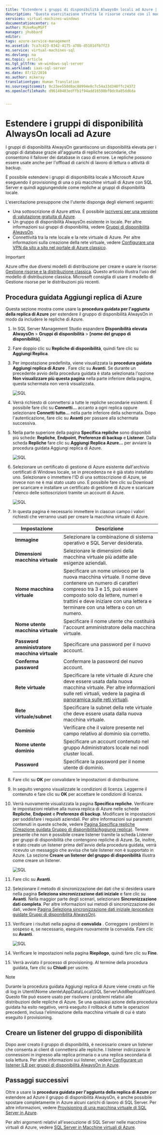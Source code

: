 ```yaml
---
title: "Estendere i gruppi di disponibilità AlwaysOn locali ad Azure | Microsoft Docs"
description: "Questa esercitazione sfrutta le risorse create con il modello di distribuzione classica e descrive come usare la procedura guidata Aggiungi replica in SQL Server Management Studio (SSMS) per aggiungere una replica del gruppo di disponibilità AlwaysOn in Azure."
services: virtual-machines-windows
documentationcenter: na
author: MikeRayMSFT
manager: jhubbard
editor: 
tags: azure-service-management
ms.assetid: 7ca7c423-8342-4175-a70b-d5101dfb7f23
ms.service: virtual-machines-sql
ms.devlang: na
ms.topic: article
ms.tgt_pltfrm: vm-windows-sql-server
ms.workload: iaas-sql-server
ms.date: 07/12/2016
ms.author: mikeray
translationtype: Human Translation
ms.sourcegitcommit: 0c23ee550d8ac88994e8c7c54a33d348ffc24372
ms.openlocfilehash: d96140483edffb1f94add16598bf0dc0a85dd6da


---
```

# <a name="extend-on-premises-always-on-availability-groups-to-azure"></a>Estendere i gruppi di disponibilità AlwaysOn locali ad Azure
I gruppi di disponibilità AlwaysOn garantiscono un disponibilità elevata per i gruppi di database grazie all'aggiunta di repliche secondarie, che consentono il failover dei database in caso di errore. Le repliche possono essere usate anche per l'offload di carichi di lavoro di lettura o attività di backup.

È possibile estendere i gruppi di disponibilità locale a Microsoft Azure eseguendo il provisioning di una o più macchine virtuali di Azure con SQL Server e quindi aggiungendole come repliche ai gruppi di disponibilità locale.

L'esercitazione presuppone che l'utente disponga degli elementi seguenti:

* Una sottoscrizione di Azure attiva. È possibile [iscriversi per una versione di valutazione gratuita di Azure](https://azure.microsoft.com/pricing/free-trial/).
* Un gruppo di disponibilità AlwaysOn esistente in locale. Per altre informazioni sui gruppi di disponibilità, vedere [Gruppi di disponibilità AlwaysOn](https://msdn.microsoft.com/library/hh510230.aspx).
* Connettività tra la rete locale e la rete virtuale di Azure. Per altre informazioni sulla creazione della rete virtuale, vedere [Configurare una VPN da sito a sito nel portale di Azure classico](../../../vpn-gateway/vpn-gateway-site-to-site-create.md).

> [!IMPORTANT] 
> Azure offre due diversi modelli di distribuzione per creare e usare le risorse: [Gestione risorse e la distribuzione classica](../../../azure-resource-manager/resource-manager-deployment-model.md). Questo articolo illustra l'uso del modello di distribuzione classica. Microsoft consiglia di usare il modello di Gestione risorse per le distribuzioni più recenti.

## <a name="add-azure-replica-wizard"></a>Procedura guidata Aggiungi replica di Azure
Questa sezione mostra come usare la **procedura guidata per l'aggiunta della replica di Azure** per estendere il gruppo di disponibilità AlwaysOn in modo da includere le repliche di Azure.

1. In SQL Server Management Studio espandere **Disponibilità elevata AlwaysOn** > **Gruppi di disponibilità** > **[nome del gruppo di disponibilità]**.
2. Fare doppio clic su **Repliche di disponibilità**, quindi fare clic su **Aggiungi Replica**.
3. Per impostazione predefinita, viene visualizzata la **procedura guidata Aggiungi replica di Azure** . Fare clic su **Avanti**.  Se durante un precedente avvio della procedura guidata è stata selezionata l'opzione **Non visualizzare più questa pagina** nella parte inferiore della pagina, questa schermata non verrà visualizzata.
   
    ![SQL](./media/virtual-machines-windows-classic-sql-onprem-availability/IC742861.png)
4. Verrà richiesto di connettersi a tutte le repliche secondarie esistenti. È possibile fare clic su **Connetti...** accanto a ogni replica oppure selezionare **Connetti tutto...** nella parte inferiore della schermata. Dopo l'autenticazione, fare clic su **Avanti** per passare alla schermata successiva.
5. Nella parte superiore della pagina **Specifica repliche** sono disponibili più schede: **Repliche**, **Endpoint**, **Preferenze di backup** e **Listener**. Dalla scheda **Repliche** fare clic su **Aggiungi Replica Azure...** per avviare la procedura guidata Aggiungi replica di Azure.
   
    ![SQL](./media/virtual-machines-windows-classic-sql-onprem-availability/IC742863.png)
6. Selezionare un certificato di gestione di Azure esistente dall'archivio certificati di Windows locale, se in precedenza ne è già stato installato uno. Selezionare o immettere l'ID di una sottoscrizione di Azure, se invece non ne è mai stato usato uno. È possibile fare clic su Download per scaricare e installare un certificato di gestione di Azure e scaricare l'elenco delle sottoscrizioni tramite un account di Azure.
   
    ![SQL](./media/virtual-machines-windows-classic-sql-onprem-availability/IC742864.png)
7. In questa pagina è necessario immettere in ciascun campo i valori richiesti che verranno usati per creare la macchina virtuale di Azure.
   
   | Impostazione | Descrizione |
   | --- | --- |
   | **Immagine** |Selezionare la combinazione di sistema operativo e SQL Server desiderata. |
   | **Dimensioni macchina virtuale** |Selezionare le dimensioni della macchina virtuale più adatte alle esigenze aziendali. |
   | **Nome macchina virtuale** |Specificare un nome univoco per la nuova macchina virtuale. Il nome deve contenere un numero di caratteri compreso tra 3 e 15, può essere composto solo da lettere, numeri e trattini e deve iniziare con una lettera e terminare con una lettera o con un numero. |
   | **Nome utente macchina virtuale** |Specificare il nome utente che costituirà l'account amministratore della macchina virtuale. |
   | **Password amministratore macchina virtuale** |Specificare una password per il nuovo account. |
   | **Conferma password** |Confermare la password del nuovo account. |
   | **Rete virtuale** |Specificare la rete virtuale di Azure che deve essere usata dalla nuova macchina virtuale. Per altre informazioni sulle reti virtuali, vedere la pagina di [panoramica sulle reti virtuali](../../../virtual-network/virtual-networks-overview.md). |
   | **Rete virtuale/subnet** |Specificare la subnet della rete virtuale che deve essere usata dalla nuova macchina virtuale. |
   | **Dominio** |Verificare che il valore presente nel campo relativo al dominio sia corretto. |
   | **Nome utente dominio** |Specificare un account contenuto nel gruppo Administrators locale nei nodi cluster locali. |
   | **Password** |Specificare la password per il nome utente di dominio. |
8. Fare clic su **OK** per convalidare le impostazioni di distribuzione.
9. In seguito vengono visualizzate le condizioni di licenza. Leggerne il contenuto e fare clic su **OK** per accettare le condizioni di licenza.
10. Verrà nuovamente visualizzata la pagina **Specifica repliche**. Verificare le impostazioni relative alla nuova replica di Azure nelle schede **Repliche**, **Endpoint** e **Preferenze di backup**. Modificare le impostazioni per soddisfare i requisiti aziendali.  Per altre informazioni sui parametri contenuti in queste schede, vedere [Pagina Specifica repliche (Creazione guidata Gruppo di disponibilità/Aggiungi replica)](https://msdn.microsoft.com/library/hh213088.aspx). Tenere presente che non è possibile creare listener tramite la scheda Listener per gruppi di disponibilità che contengono repliche di Azure. Se, inoltre, è stato creato un listener prima dell'avvio della procedura guidata, verrà ricevuto un messaggio che avvisa che tale listener non è supportato in Azure. La sezione **Creare un listener del gruppo di disponibilità** illustra come creare un listener.
    
     ![SQL](./media/virtual-machines-windows-classic-sql-onprem-availability/IC742865.png)
11. Fare clic su **Avanti**.
12. Selezionare il metodo di sincronizzazione dei dati che si desidera usare nella pagina **Seleziona sincronizzazione dati iniziale** e fare clic su **Avanti**. Nella maggior parte degli scenari, selezionare **Sincronizzazione dati completa**. Per altre informazioni sui metodi di sincronizzazione dei dati, vedere [Pagina Seleziona sincronizzazione dati iniziale (procedure guidate Gruppi di disponibilità AlwaysOn)](https://msdn.microsoft.com/library/hh231021.aspx).
13. Verificare i risultati nella pagina di **convalida** . Correggere i problemi in sospeso e, se necessario, eseguire nuovamente la convalida. Fare clic su **Avanti**.
    
     ![SQL](./media/virtual-machines-windows-classic-sql-onprem-availability/IC742866.png)
14. Verificare le impostazioni nella pagina **Riepilogo**, quindi fare clic su **Fine**.
15. Verrà avviato il processo di provisioning. Al termine della procedura guidata, fare clic su **Chiudi** per uscire.

> [!NOTE]
> Durante la procedura guidata Aggiungi replica di Azure viene creato un file di log in Utenti\Nome utente\AppData\Local\SQL Server\AddReplicaWizard. Questo file può essere usato per risolvere i problemi relativi alle distribuzioni delle repliche di Azure. Se una qualsiasi azione della procedura guidata ha esito negativo, verrà eseguito il rollback di tutte le operazioni precedenti, inclusa l'eliminazione della macchina virtuale di cui è stato eseguito il provisioning.
> 
> 

## <a name="create-an-availability-group-listener"></a>Creare un listener del gruppo di disponibilità
Dopo aver creato il gruppo di disponibilità, è necessario creare un listener che consenta ai client di connettersi alle repliche. I listener indirizzano le connessioni in ingresso alla replica primaria o a una replica secondaria di sola lettura. Per altre informazioni sui listener, vedere [Configurare un listener ILB per gruppi di disponibilità AlwaysOn in Azure](virtual-machines-windows-classic-ps-sql-int-listener.md).

## <a name="next-steps"></a>Passaggi successivi
Oltre a usare la **procedura guidata per l'aggiunta della replica di Azure** per estendere ad Azure il gruppo di disponibilità AlwaysOn, è anche possibile spostare completamente in Azure alcuni carichi di lavoro di SQL Server. Per altre informazioni, vedere [Provisioning di una macchina virtuale di SQL Server in Azure](../sql/virtual-machines-windows-portal-sql-server-provision.md).

Per altri argomenti relativi all'esecuzione di SQL Server nelle macchine virtuali di Azure, vedere [SQL Server in Macchine virtuali di Azure](../sql/virtual-machines-windows-sql-server-iaas-overview.md).




<!--HONumber=Jan17_HO2-->


